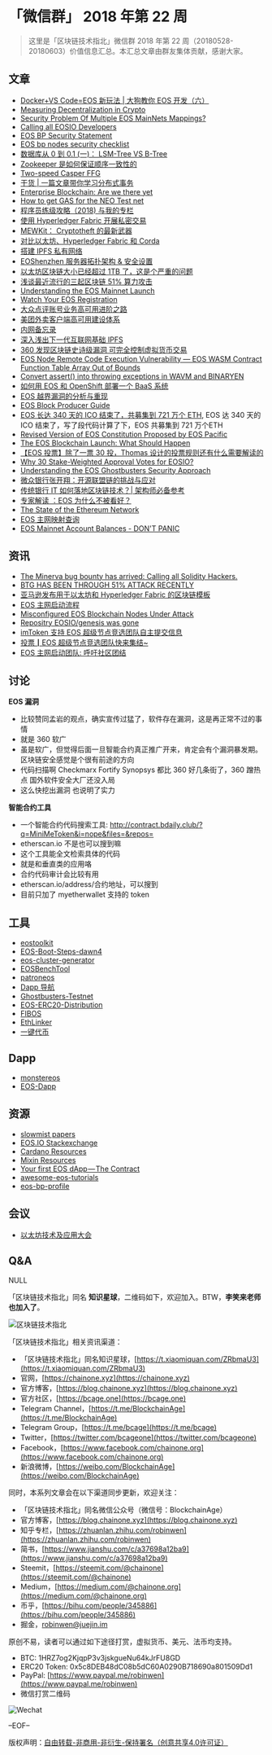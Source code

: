 # 「微信群」 2018 年第 22 周

> 这里是「区块链技术指北」微信群 2018 年第 22 周（20180528-20180603）价值信息汇总。本汇总文章由群友集体贡献，感谢大家。

## 文章

* [Docker+VS Code=EOS 新玩法 | 大狗教你 EOS 开发（六）](https://mp.weixin.qq.com/s?__biz=MzU4MzQ3NjE0Nw==&mid=2247484598&idx=1&sn=f0e505c0c327ff154647e2ba8ccba382&chksm=fda9326acadebb7c9e398c28c8ac23d4eadb2760675cb5906acba98d0e213a93f8351919f03b&mpshare=1&scene=1&srcid=0527imlUDTfy1PROq9X2yIEy#rd)
* [Measuring Decentralization in Crypto](https://bcage.one/d/477-measuring-decentralization-in-crypto)
* [Security Problem Of Multiple EOS MainNets Mappings?](https://bcage.one/d/484-security-problem-of-multiple-eos-mainnets-mappings)
* [Calling all EOSIO Developers](https://bcage.one/d/485-calling-all-eosio-developers)
* [EOS BP Security Statement](https://bcage.one/d/488-eos-bp-security-statement)
* [EOS bp nodes security checklist](https://bcage.one/d/489-eos-bp-nodes-security-checklist)
* [数据库从 0 到 0.1 (一)： LSM-Tree VS B-Tree](https://bcage.one/d/490-0-0-1-lsm-tree-vs-b-tree)
* [Zookeeper 是如何保证顺序一致性的](https://bcage.one/d/491-zookeeper)
* [Two-speed Casper FFG](https://bcage.one/d/492-two-speed-casper-ffg)
* [干货 | 一篇文章带你学习分布式事务](https://bcage.one/d/495-distributed-transaction)
* [Enterprise Blockchain: Are we there yet](https://bcage.one/d/496-enterprise-blockchain-are-we-there-yet)
* [How to get GAS for the NEO Test net](https://bcage.one/d/498-how-to-get-gas-for-the-neo-test-net)
* [程序员练级攻略（2018) 与我的专栏](https://bcage.one/d/499-2018)
* [使用 Hyperledger Fabric 开展私密交易](https://bcage.one/d/500-hyperledger-fabric)
* [MEWKit： Cryptotheft 的最新武器](https://bcage.one/d/501-mewkit-cryptotheft)
* [对比以太坊、Hyperledger Fabric 和 Corda](https://bcage.one/d/503-hyperledger-fabric-corda)
* [搭建 IPFS 私有网络](https://bcage.one/d/504-ipfs)
* [EOShenzhen 服务器拓扑架构 & 安全设置](https://bcage.one/d/506-eoshenzhen)
* [以太坊区块链大小已经超过 1TB 了，这是个严重的问题](https://bcage.one/d/509-1tb)
* [浅谈最近流行的三起区块链 51% 算力攻击](https://bcage.one/d/510-51)
* [Understanding the EOS Mainnet Launch](https://bcage.one/d/511-understanding-the-eos-mainnet-launch)
* [Watch Your EOS Registration](https://bcage.one/d/513-watch-your-eos-registration)
* [大众点评账号业务高可用进阶之路](https://bcage.one/d/521-dp-account-ha)
* [美团外卖客户端高可用建设体系](https://bcage.one/d/522-waimai-ha)
* [内网备忘录](https://bcage.one/d/524-net)
* [深入浅出下一代互联网基础 IPFS](https://mp.weixin.qq.com/s?__biz=MzAwMDU1MTE1OQ==&mid=2653549750&idx=1&sn=ba6da3f847075efbb149b5f0e5c95960&chksm=813a652eb64dec381118af92ac53f2bfd999ad7bf3b906ebaaf5242bb7bf8cb974aa794ba0c9&mpshare=1&scene=1&srcid=0529yGFlcEXJXhvmIUomiJuS#rd)
* [360 发现区块链史诗级漏洞 可完全控制虚拟货币交易](https://media.weibo.cn/article?id=2309404244993110866922)
* [EOS Node Remote Code Execution Vulnerability — EOS WASM Contract Function Table Array Out of Bounds](http://blogs.360.cn/blog/eos-node-remote-code-execution-vulnerability/)
* [Convert assert() into throwing exceptions in WAVM and BINARYEN](https://github.com/EOSIO/eos/issues/3498)
* [如何用 EOS 和 OpenShift 部署一个 BaaS 系统](https://mp.weixin.qq.com/s?__biz=MzA5OTAyNzQ2OA==&mid=2649697838&idx=1&sn=e86c50402dad4fe7eeffa71b56935870&chksm=8893114dbfe4985be98ea562312aaabb9e063799471acabad55b2cedeb610b45687db0f8a4ee&mpshare=1&scene=1&srcid=0531ur3jjDvwoCfWGuxQf0g7#rd)
* [EOS 越界漏洞的分析与重现](https://mp.weixin.qq.com/s?__biz=MzU3MTU2NTU1MA==&mid=2247483680&idx=1&sn=4f7b6b895cc4bd5bf11850e85c3db822&chksm=fcdf75a1cba8fcb79edb249261092076a89b359339b0622fd6357576a1c15b62e5f110b02162&mpshare=1&scene=1&srcid=0530CIPjbPbJ3R48h5bvL7Lq#rd)
* [EOS Block Producer Guide](https://bcage.one/d/527-eos-block-producer-guide)
* [EOS 长达 340 天的 ICO 结束了，共募集到 721 万个 ETH](https://blog.csdn.net/weixin_42208011/article/details/80546962), EOS 达 340 天的 ICO 结束了，写了段代码计算了下，EOS 共募集到 721 万个ETH
* [Revised Version of EOS Constitution Proposed by EOS Pacific](https://bcage.one/d/533-revised-version-of-eos-constitution-proposed-by-eos-pacific)
* [The EOS Blockchain Launch: What Should Happen](https://bcage.one/d/534-the-eos-blockchain-launch-what-should-happen)
* [【EOS 投票】除了一票 30 投，Thomas 设计的投票规则还有什么需要解读的](https://bcage.one/d/535-eos-30-thomas)
* [Why 30 Stake-Weighted Approval Votes for EOSIO?](https://bcage.one/d/536-why-30-stake-weighted-approval-votes-for-eosio)
* [Understanding the EOS Ghostbusters Security Approach](https://bcage.one/d/537-understanding-the-eos-ghostbusters-security-approach)
* [微众银行张开翔：开源联盟链的挑战与应对](https://bcage.one/d/538-webank)
* [传统银行 IT 如何落地区块链技术？| 架构师必备参考](https://bcage.one/d/539-it)
* [专家解读 ：EOS 为什么不被看好？](https://bcage.one/d/540-eos)
* [The State of the Ethereum Network](https://bcage.one/d/541-the-state-of-the-ethereum-network)
* [EOS 主网映射查询](https://bcage.one/d/542-eos)
* [EOS Mainnet Account Balances - DON'T PANIC](https://bcage.one/d/543-eos-mainnet-account-balances-don-t-panic)

## 资讯

* [The Minerva bug bounty has arrived: Calling all Solidity Hackers.](https://bcage.one/d/478-the-minerva-bug-bounty-has-arrived-calling-all-solidity-hackers)
* [BTG HAS BEEN THROUGH 51% ATTACK RECENTLY](https://bcage.one/d/497-btg-has-been-through-51-attack-recently)
* [亚马逊发布用于以太坊和 Hyperledger Fabric 的区块链模板](https://bcage.one/d/502-hyperledger-fabric)
* [EOS 主网启动流程](https://bcage.one/d/514-eos)
* [Misconfigured EOS Blockchain Nodes Under Attack](https://bcage.one/d/519-misconfigured-eos-blockchain-nodes-under-attack)
* [Repositry EOSIO/genesis was gone](https://bcage.one/d/520-repositry-eosio-genesis-was-gone)
* [imToken 支持 EOS 超级节点竞选团队自主提交信息](https://bcage.one/d/528-imtoken-eos)
* [投票┃EOS 超级节点竞选团队快来集结~](https://bcage.one/d/529-eos)
* [EOS 主网启动团队: 呼吁社区团结](https://bcage.one/d/531-eos)

## 讨论

**EOS 漏洞**

* 比较赞同孟岩的观点，确实宣传过猛了，软件存在漏洞，这是再正常不过的事情
* 就是 360 软广
* 虽是软广，但觉得后面一旦智能合约真正推广开来，肯定会有个漏洞暴发期。区块链安全感觉是个很有前途的方向
* 代码扫描啊 Checkmarx Fortify Synopsys 都比 360 好几条街了，360 蹭热点 国外软件安全大厂还没入局
* 这么快挖出漏洞 也说明了实力

**智能合约工具**

* 一个智能合约代码搜索工具: http://contract.bdaily.club/?q=MiniMeToken&i=nope&files=&repos=
* etherscan.io 不是也可以搜到嘛
* 这个工具能全文检索具体的代码
* 就是和垂直类的应用咯
* 合约代码审计会比较有用
* etherscan.io/address/合约地址，可以搜到
* 目前只加了 myetherwallet 支持的 token

## 工具

* [eostoolkit](https://github.com/winlin/eostoolkit)
* [EOS-Boot-Steps-dawn4](https://bcage.one/d/480-eos-boot-steps-dawn4)
* [eos-cluster-generator](https://bcage.one/d/481-eos-cluster-generator)
* [EOSBenchTool](https://bcage.one/d/483-eosbenchtool)
* [patroneos](https://bcage.one/d/486-patroneos)
* [Dapp 导航](https://bcage.one/d/493-dapp)
* [Ghostbusters-Testnet](https://bcage.one/d/494-ghostbusters-testnet)
* [EOS-ERC20-Distribution](https://bcage.one/d/525-eos-erc20-distribution)
* [FIBOS](https://bcage.one/d/526-fibos)
* [EthLinker](https://www.ethlinker.com)
* [一键代币](http://token.ftqq.com)

## Dapp

* [monstereos](https://bcage.one/d/482-monstereos)
* [EOS-Dapp](https://bcage.one/d/518-eos-dapp)

## 资源

* [slowmist papers](https://bcage.one/d/512-slowmist-papers)
* [EOS.IO Stackexchange](https://bcage.one/d/515-eos-io-stackexchange)
* [Cardano Resources](https://bcage.one/d/516-cardano-resources)
* [Mixin Resources](https://bcage.one/d/517-mixin-resources)
* [Your first EOS dApp — The Contract](https://bcage.one/d/523-your-first-eos-dapp-the-contract)
* [awesome-eos-tutorials](https://bcage.one/d/530-awesome-eos-tutorials)
* [eos-bp-profile](https://bcage.one/d/532-eos-bp-profile)

## 会议

* [以太坊技术及应用大会](https://bss.csdn.net/m/topic/ethereum/live)

## Q&A

NULL

「区块链技术指北」同名 **知识星球**，二维码如下，欢迎加入。BTW，**李笑来老师也加入了**。

![区块链技术指北](https://i.imgur.com/RBmpxTL.png)

「区块链技术指北」相关资讯渠道：

* 「区块链技术指北」同名知识星球，[https://t.xiaomiquan.com/ZRbmaU3](https://t.xiaomiquan.com/ZRbmaU3)
* 官网，[https://chainone.xyz](https://chainone.xyz)
* 官方博客，[https://blog.chainone.xyz](https://blog.chainone.xyz)
* 官方社区，[https://bcage.one](https://bcage.one)
* Telegram Channel，[https://t.me/BlockchainAge](https://t.me/BlockchainAge)
* Telegram Group，[https://t.me/bcage](https://t.me/bcage)
* Twitter，[https://twitter.com/bcageone](https://twitter.com/bcageone)
* Facebook，[https://www.facebook.com/chainone.org](https://www.facebook.com/chainone.org)
* 新浪微博，[https://weibo.com/BlockchainAge](https://weibo.com/BlockchainAge)

同时，本系列文章会在以下渠道同步更新，欢迎关注：

* 「区块链技术指北」同名微信公众号（微信号：BlockchainAge）
* 官方博客，[https://blog.chainone.xyz](https://blog.chainone.xyz)
* 知乎专栏，[https://zhuanlan.zhihu.com/robinwen](https://zhuanlan.zhihu.com/robinwen)
* 简书，[https://www.jianshu.com/c/a37698a12ba9](https://www.jianshu.com/c/a37698a12ba9)
* Steemit，[https://steemit.com/@chainone](https://steemit.com/@chainone)
* Medium，[https://medium.com/@chainone.org](https://medium.com/@chainone.org)
* 币乎，[https://bihu.com/people/345886](https://bihu.com/people/345886)
* 掘金，[robinwen@juejin.im](https://juejin.im/user/5673ccae60b2260ee435f89a/posts)

原创不易，读者可以通过如下途径打赏，虚拟货币、美元、法币均支持。

* BTC: 1HRZ7og2KjqpP3v3jskgueNu64kJrFU8GD
* ERC20 Token: 0x5c8DEB48dC08b5dC60A0290B718690a801509Dd1
* PayPal: [https://www.paypal.me/robinwen](https://www.paypal.me/robinwen)
* 微信打赏二维码

![Wechat](https://i.imgur.com/hKyy9lI.jpg)

–EOF–

版权声明：[自由转载-非商用-非衍生-保持署名（创意共享4.0许可证）](http://creativecommons.org/licenses/by-nc-nd/4.0/deed.zh)